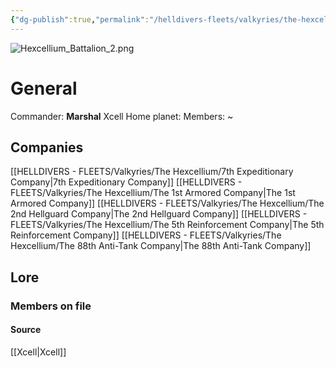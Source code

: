 ```yaml
---
{"dg-publish":true,"permalink":"/helldivers-fleets/valkyries/the-hexcellium/hexcellium/"}
---
```


![Hexcellium_Battalion_2.png](/img/user/Images/Hexcellium_Battalion_2.png)
# General
Commander: **Marshal** Xcell
Home planet:
Members: ~

## Companies
[[HELLDIVERS - FLEETS/Valkyries/The Hexcellium/7th Expeditionary Company\|7th Expeditionary Company]]
[[HELLDIVERS - FLEETS/Valkyries/The Hexcellium/The 1st Armored Company\|The 1st Armored Company]]
[[HELLDIVERS - FLEETS/Valkyries/The Hexcellium/The 2nd Hellguard Company\|The 2nd Hellguard Company]]
[[HELLDIVERS - FLEETS/Valkyries/The Hexcellium/The 5th Reinforcement Company\|The 5th Reinforcement Company]]
[[HELLDIVERS - FLEETS/Valkyries/The Hexcellium/The 88th Anti-Tank Company\|The 88th Anti-Tank Company]]

## Lore

### Members on file



#### Source
[[Xcell\|Xcell]]
